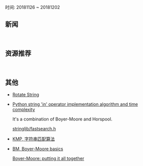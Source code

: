 时间: 20181126 ~ 20181202

##	新闻

<br>

##	资源推荐

<br>

##	其他

*	[Rotate String](https://leetcode.com/problems/rotate-string/solution/)

*	[Python string 'in' operator implementation algorithm and time complexity](https://stackoverflow.com/questions/18139660/python-string-in-operator-implementation-algorithm-and-time-complexity)

	It's a combination of Boyer-Moore and Horspool.

	[stringlib/fastsearch.h](https://hg.python.org/cpython/file/a206f952668e/Objects/stringlib/fastsearch.h)

*	[KMP, 字符串匹配算法](https://www.youtube.com/watch?v=dgPabAsTFa8)

*	[BM, Boyer-Moore basics](https://www.youtube.com/watch?v=4Xyhb72LCX4)

	[Boyer-Moore: putting it all together](https://www.youtube.com/watch?v=Wj606N0IAsw)

	<br>
